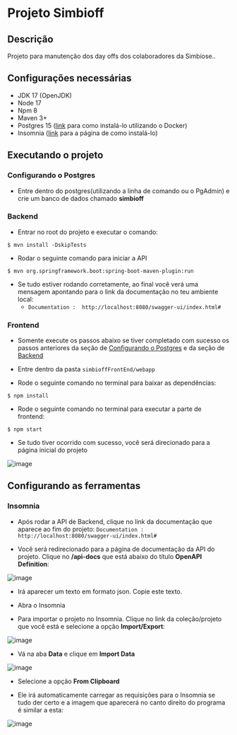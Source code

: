 # Projeto Simbioff

## Descrição

Projeto para manutenção dos day offs dos colaboradores da Simbiose..

## Configurações necessárias

- JDK 17 (OpenJDK)
- Node 17
- Npm 8
- Maven 3+
- Postgres 15 ([link](https://hub.docker.com/_/postgres) para como instalá-lo utilizando o Docker)
- Insomnia ([link](https://insomnia.rest/) para a página de como instalá-lo)

## Executando o projeto

### Configurando o Postgres

- Entre dentro do postgres(utilizando a linha de comando ou o PgAdmin) e crie um banco de dados chamado **simbioff**

### Backend

- Entrar no root do projeto e executar o comando:
```shell
$ mvn install -DskipTests
```

- Rodar o seguinte comando para iniciar a API
```shell
$ mvn org.springframework.boot:spring-boot-maven-plugin:run
```

- Se tudo estiver rodando corretamente, ao final você verá uma mensagem apontando para o link da documentação no teu ambiente local:
  - `Documentation :  http://localhost:8080/swagger-ui/index.html#`

### Frontend

- Somente execute os passos abaixo se tiver completado com sucesso os passos anteriores da seção de [Configurando o Postgres](#configurando-o-postgres) e da seção de [Backend](#backend)

- Entre dentro da pasta `simbioffFrontEnd/webapp`

- Rode o seguinte comando no terminal para baixar as dependências:
```shell
$ npm install
```

- Rode o seguinte comando no terminal para executar a parte de frontend:
```shell
$ npm start
```

- Se tudo tiver ocorrido com sucesso, você será direcionado para a página inicial do projeto

![image](https://user-images.githubusercontent.com/47724385/202561850-5d04587c-bc86-4557-a42f-caf343141e34.png)

## Configurando as ferramentas

### Insomnia

- Após rodar a API de Backend, clique no link da documentação que aparece ao fim do projeto: `Documentation :  http://localhost:8080/swagger-ui/index.html#`

- Você será redirecionado para a página de documentação da API do projeto. Clique no **/api-docs** que está abaixo do título **OpenAPI Definition**:

![image](https://user-images.githubusercontent.com/47724385/202564121-ecca3e6f-ad34-46a6-8d17-1c0290344c13.png)

- Irá aparecer um texto em formato json. Copie este texto.

- Abra o Insomnia

- Para importar o projeto no Insomnia. Clique no link da coleção/projeto que você está e selecione a opção **Import/Export**:

![image](https://user-images.githubusercontent.com/47724385/202564197-d4c434da-a802-4458-91b2-77586e2e24f5.png)

- Vá na aba **Data** e clique em **Import Data**

![image](https://user-images.githubusercontent.com/47724385/202564254-4a2d9675-06e7-4cf9-86e4-e990fca0de11.png)

- Selecione a opção **From Clipboard**

- Ele irá automaticamente carregar as requisições para o Insomnia se tudo der certo e a imagem que aparecerá no canto direito do programa é similar a esta:

![image](https://user-images.githubusercontent.com/47724385/202564321-a3a58003-4bd4-455a-a8ea-76d928bc4f7c.png)

